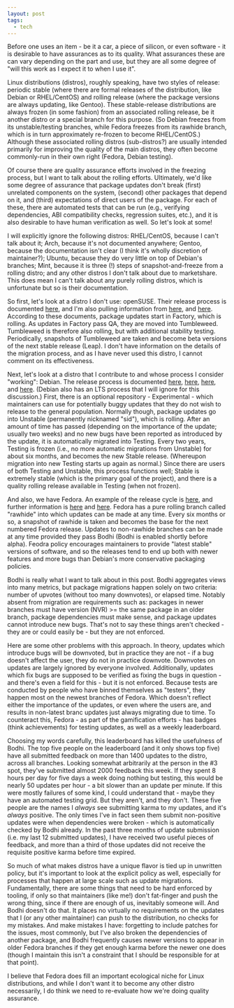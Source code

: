 ```yaml
---
layout: post
tags:
  - tech
---
```


Before one uses an item - be it a car, a piece of silicon, or even software -
it is desirable to have assurances as to its quality.  What assurances these
are can vary depending on the part and use, but they are all some degree of
"will this work as I expect it to when I use it".

Linux distributions (distros), roughly speaking, have two styles of release:
periodic stable (where there are formal releases of the distribution, like
Debian or RHEL/CentOS) and rolling release (where the package versions are
always updating, like Gentoo).  These stable-release distributions are always
frozen (in some fashion) from an associated rolling release, be it another
distro or a special branch for this purpose.  (So Debian freezes from its
unstable/testing branches, while Fedora freezes from its rawhide branch, which
is in turn approximately re-frozen to become RHEL/CentOS.)  Although these
associated rolling distros (sub-distros?) are usually intended primarily for
improving the quality of the main distros, they often become commonly-run in
their own right (Fedora, Debian testing).

Of course there are quality assurance efforts involved in the freezing
process, but I want to talk about the rolling efforts.  Ultimately, we'd like
some degree of assurance that package updates don't break (first) unrelated
components on the system, (second) other packages that depend on it, and
(third) expectations of direct users of the package.  For each of these, there
are automated tests that can be run (e.g., verifying dependencies, ABI
compatibility checks, regression suites, etc.), and it is also desirable to
have human verification as well.  So let's look at some!

I will explicitly ignore the following distros: RHEL/CentOS, because I can't
talk about it; Arch, because it's not documented anywhere; Gentoo, because the
documentation isn't clear (I think it's wholly discretion of maintainer?);
Ubuntu, because they do very little on top of Debian's branches; Mint, because
it is three (!) steps of snapshot-and-freeze from a rolling distro; and any
other distros I don't talk about due to marketshare.  This does mean I can't
talk about any purely rolling distros, which is unfortunate but so is their
documentation.

So first, let's look at a distro I don't use: openSUSE.  Their release process
is documented [here](https://en.opensuse.org/openSUSE:Release_process), and
I'm also pulling information from
[here](https://en.opensuse.org/Portal:Factory),
and [here](https://en.opensuse.org/Portal:Tumbleweed).  According to these
documents, package updates start in Factory, which is rolling.  As updates in
Factory pass QA, they are moved into Tumbleweed.  Tumbleweed is therefore also
rolling, but with additional stability testing.  Periodically, snapshots of
Tumbleweed are taken and become beta versions of the next stable release
(Leap).  I don't have information on the details of the migration process, and
as I have never used this distro, I cannot comment on its effectiveness.

Next, let's look at a distro that I contribute to and whose process I consider
"working": Debian.  The release process is documented
[here](https://wiki.debian.org/DebianUnstable),
[here](https://wiki.debian.org/DebianTesting),
[here](https://wiki.debian.org/DebianExperimental), and
[here](https://wiki.debian.org/DebianStable).  (Debian also has an LTS process
that I will ignore for this discussion.)  First, there is an optional
repository - Experimental - which maintainers can use for potentially buggy
updates that they do not wish to release to the general population.  Normally
though, package updates go into Unstable (permanently nicknamed "sid"), which
is rolling.  After an amount of time has passed (depending on the importance
of the update; usually two weeks) and no new bugs have been reported as
introduced by the update, it is automatically migrated into Testing.  Every
two years, Testing is frozen (i.e., no more automatic migrations from
Unstable) for about six months, and becomes the new Stable release.
(Whereupon migration into new Testing starts up again as normal.)  Since there
are users of both Testing and Unstable, this process functions well; Stable is
extremely stable (which is the primary goal of the project), and there is a
quality rolling release available in Testing (when not frozen).

And also, we have Fedora.  An example of the release cycle is
[here](https://fedoraproject.org/wiki/Releases/24/Schedule), and further
information is [here](https://fedoraproject.org/wiki/Releases/Rawhide) and
[here](https://fedoraproject.org/wiki/Bodhi).  Fedora has a pure rolling
branch called "rawhide" into which updates can be made at any time.  Every six
months or so, a snapshot of rawhide is taken and becomes the base for the next
numbered Fedora release.  Updates to non-rawhide branches can be made at any
time provided they pass Bodhi (Bodhi is enabled shortly before alpha).  Feodra
policy encourages maintainers to provide "latest stable" versions of software,
and so the releases tend to end up both with newer features and more bugs than
Debian's more conservative packaging policies.

Bodhi is really what I want to talk about in this post.  Bodhi aggregates
views into many metrics, but package migrations happen solely on two criteria:
number of upvotes (without too many downvotes), or elapsed time.  Notably
absent from migration are requirements such as: packages in newer branches
must have version (NVR) >= the same package in an older branch, package
dependencies must make sense, and package updates cannot introduce new bugs.
That's not to say these things aren't checked - they are or could easily be -
but they are not enforced.

Here are some other problems with this approach.  In theory, updates which
introduce bugs will be downvoted, but in practice they are not - if a bug
doesn't affect the user, they do not in practice downvote.  Downvotes on
updates are largely ignored by everyone involved.  Additionally, updates which
fix bugs are supposed to be verified as fixing the bugs in question - and
there's even a field for this - but it is not enforced.  Because tests are
conducted by people who have binned themselves as "testers", they happen most
on the newest branches of Fedora.  Which doesn't reflect either the importance
of the updates, or even where the users are, and results in non-latest branc
updates just always migrating due to time.  To counteract this, Fedora - as
part of the gamification efforts - has badges (think achievements) for testing
updates, as well as a weekly leaderboard.

Choosing my words carefully, this leaderboard has killed the usefulness of
Bodhi.  The top five people on the leaderboard (and it only shows top five)
have all submitted feedback on more than 1400 updates to the distro, across
all branches.  Looking somewhat arbitrarily at the person in the #3 spot,
they've submitted almost 2000 feedback this week.  If they spent 8 hours per
day for five days a week doing nothing but testing, this would be nearly 50
updates per hour - a bit slower than an update per minute.  If this were
mostly failures of some kind, I could understand that - maybe they have an
automated testing grid.  But they aren't, and they don't.  These five people
are the names I *always* see submitting karma to my updates, and it's *always*
positive.  The only times I've in fact seen them submit non-positive updates
were when dependencies were broken - which is automatically checked by Bodhi
already.  In the past three months of update submission (i.e. my last 12
submitted updates), I have received two useful pieces of feedback, and more
than a third of those updates did not receive the requisite positive karma
before time expired.

So much of what makes distros have a unique flavor is tied up in unwritten
policy, but it's important to look at the explicit policy as well, especially
for processes that happen at large scale such as update migrations.
Fundamentally, there are some things that need to be hard enforced by tooling,
if only so that maintainers (like me!) don't fat-finger and push the wrong
thing, since if there are enough of us, inevitably someone will.  And Bodhi
doesn't do that.  It places no virtually no requirements on the updates that I
(or any other maintainer) can push to the distribution, no checks for my
mistakes.  And make mistakes I have: forgetting to include patches for the
issues, most commonly, but I've also broken the dependencies of another
package, and Bodhi frequently causes newer versions to appear in older Fedora
branches if they get enough karma before the newer one does (though I maintain
this isn't a constraint that I should be responsible for at that point).

I believe that Fedora does fill an important ecological niche for Linux
distributions, and while I don't want it to become any other distro
necessarily, I do think we need to re-evaluate how we're doing quality
assurance.
